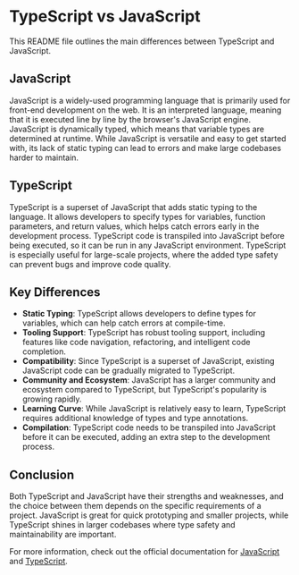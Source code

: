 # TypeScript vs JavaScript

This README file outlines the main differences between TypeScript and JavaScript.

## JavaScript

JavaScript is a widely-used programming language that is primarily used for front-end development on the web. It is an interpreted language, meaning that it is executed line by line by the browser's JavaScript engine. JavaScript is dynamically typed, which means that variable types are determined at runtime. While JavaScript is versatile and easy to get started with, its lack of static typing can lead to errors and make large codebases harder to maintain.

## TypeScript

TypeScript is a superset of JavaScript that adds static typing to the language. It allows developers to specify types for variables, function parameters, and return values, which helps catch errors early in the development process. TypeScript code is transpiled into JavaScript before being executed, so it can be run in any JavaScript environment. TypeScript is especially useful for large-scale projects, where the added type safety can prevent bugs and improve code quality.

## Key Differences

- **Static Typing**: TypeScript allows developers to define types for variables, which can help catch errors at compile-time.
- **Tooling Support**: TypeScript has robust tooling support, including features like code navigation, refactoring, and intelligent code completion.
- **Compatibility**: Since TypeScript is a superset of JavaScript, existing JavaScript code can be gradually migrated to TypeScript.
- **Community and Ecosystem**: JavaScript has a larger community and ecosystem compared to TypeScript, but TypeScript's popularity is growing rapidly.
- **Learning Curve**: While JavaScript is relatively easy to learn, TypeScript requires additional knowledge of types and type annotations.
- **Compilation**: TypeScript code needs to be transpiled into JavaScript before it can be executed, adding an extra step to the development process.

## Conclusion

Both TypeScript and JavaScript have their strengths and weaknesses, and the choice between them depends on the specific requirements of a project. JavaScript is great for quick prototyping and smaller projects, while TypeScript shines in larger codebases where type safety and maintainability are important.

For more information, check out the official documentation for [JavaScript](https://developer.mozilla.org/en-US/docs/Web/JavaScript) and [TypeScript](https://www.typescriptlang.org/).
